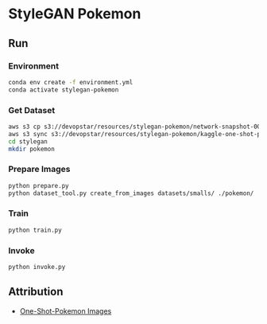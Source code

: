# StyleGAN Pokemon

## Run

### Environment

```bash
conda env create -f environment.yml
conda activate stylegan-pokemon
```

### Get Dataset

```bash
aws s3 cp s3://devopstar/resources/stylegan-pokemon/network-snapshot-007961.pkl stylegan/network-snapshot-007961.pkl
aws s3 sync s3://devopstar/resources/stylegan-pokemon/kaggle-one-shot-pokemon stylegan/kaggle-one-shot-pokemon
cd stylegan
mkdir pokemon
```

### Prepare Images

```bash
python prepare.py
python dataset_tool.py create_from_images datasets/smalls/ ./pokemon/
```

### Train

```bash
python train.py
```

### Invoke

```bash
python invoke.py
```

## Attribution

* [One-Shot-Pokemon Images](https://www.kaggle.com/aaronyin/oneshotpokemon)